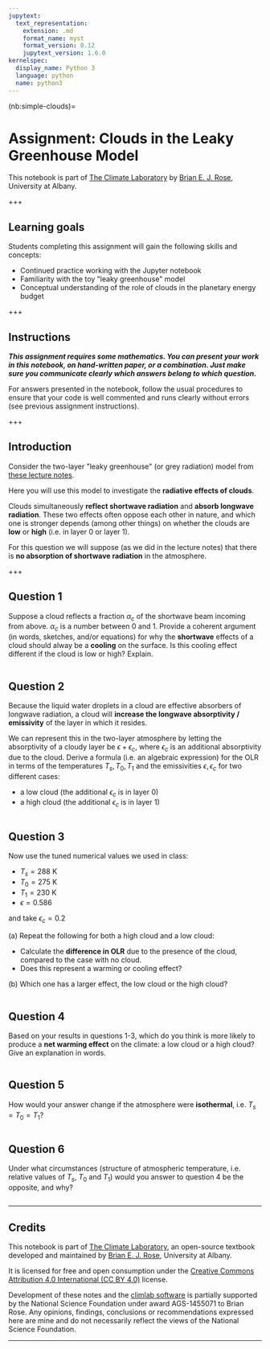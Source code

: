 ```yaml
---
jupytext:
  text_representation:
    extension: .md
    format_name: myst
    format_version: 0.12
    jupytext_version: 1.6.0
kernelspec:
  display_name: Python 3
  language: python
  name: python3
---
```


(nb:simple-clouds)=
# Assignment: Clouds in the Leaky Greenhouse Model

This notebook is part of [The Climate Laboratory](https://brian-rose.github.io/ClimateLaboratoryBook) by [Brian E. J. Rose](http://www.atmos.albany.edu/facstaff/brose/index.html), University at Albany.

+++

## Learning goals

Students completing this assignment will gain the following skills and concepts:

- Continued practice working with the Jupyter notebook
- Familiarity with the toy "leaky greenhouse" model
- Conceptual understanding of the role of clouds in the planetary energy budget

+++

## Instructions

***This assignment requires some mathematics. You can present your work in this notebook, on hand-written paper, or a combination. Just make sure you communicate clearly which answers belong to which question.***

For answers presented in the notebook, follow the usual procedures to ensure that your code is well commented and runs clearly without errors (see previous assignment instructions).

+++

## Introduction

Consider the two-layer "leaky greenhouse" (or grey radiation) model from [these lecture notes](https://brian-rose.github.io/ClimateLaboratoryBook/courseware/elementary-greenhouse.html).

Here you will use this model to investigate the **radiative effects of clouds**.

Clouds simultaneously **reflect shortwave radiation** and **absorb longwave radiation**. These two effects often oppose each other in nature, and which one is stronger depends (among other things) on whether the clouds are **low** or **high** (i.e. in layer 0 or layer 1).

For this question we will suppose (as we did in the lecture notes) that there is **no absorption of shortwave radiation** in the atmosphere.

+++

## Question 1

Suppose a cloud reflects a fraction $\alpha_c$ of the shortwave beam incoming from above. $\alpha_c$ is a number between 0 and 1. Provide a coherent argument (in words, sketches, and/or equations) for why the **shortwave** effects of a cloud should alway be a **cooling** on the surface. Is this cooling effect different if the cloud is low or high? Explain.

```{code-cell} ipython3

```

## Question 2

Because the liquid water droplets in a cloud are effective absorbers of longwave radiation, a cloud will **increase the longwave absorptivity / emissivity** of the layer in which it resides. 

We can represent this in the two-layer atmosphere by letting the absorptivity of a cloudy layer be $\epsilon + \epsilon_c$, where $\epsilon_c$ is an additional absorptivity due to the cloud. Derive a formula (i.e. an algebraic expression) for the OLR in terms of the temperatures $T_s, T_0, T_1$ and the emissivities $\epsilon, \epsilon_c$ for two different cases:

- a low cloud (the additional $\epsilon_c$ is in layer 0)
- a high cloud (the additional $\epsilon_c$ is in layer 1)

```{code-cell} ipython3

```

## Question 3

Now use the tuned numerical values we used in class:

- $T_s = 288$ K
- $T_0 = 275$ K
- $T_1 = 230$ K
- $\epsilon = 0.586$

and take $\epsilon_c = 0.2$

(a) Repeat the following for both a high cloud and a low cloud:

- Calculate the **difference in OLR** due to the presence of the cloud, compared to the case with no cloud. 
- Does this represent a warming or cooling effect?

(b) Which one has a larger effect, the low cloud or the high cloud?

```{code-cell} ipython3

```

## Question 4

Based on your results in questions 1-3, which do you think is more likely to produce a **net warming effect** on the climate: a low cloud or a high cloud? Give an explanation in words.

```{code-cell} ipython3

```

## Question 5

How would your answer change if the atmosphere were **isothermal**, i.e. $T_s = T_0 = T_1$?

```{code-cell} ipython3

```
## Question 6

Under what circumstances (structure of atmospheric temperature, i.e. relative values of $T_s$, $T_0$ and $T_1$) would you answer to question 4 be the opposite, and why?

```{code-cell} ipython3

```

____________

## Credits

This notebook is part of [The Climate Laboratory](https://brian-rose.github.io/ClimateLaboratoryBook), an open-source textbook developed and maintained by [Brian E. J. Rose](http://www.atmos.albany.edu/facstaff/brose/index.html), University at Albany.

It is licensed for free and open consumption under the
[Creative Commons Attribution 4.0 International (CC BY 4.0)](https://creativecommons.org/licenses/by/4.0/) license.

Development of these notes and the [climlab software](https://github.com/brian-rose/climlab) is partially supported by the National Science Foundation under award AGS-1455071 to Brian Rose. Any opinions, findings, conclusions or recommendations expressed here are mine and do not necessarily reflect the views of the National Science Foundation.
____________

```{code-cell} ipython3

```
